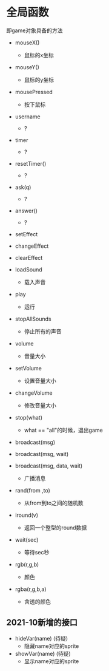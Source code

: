 # 全局函数

即game对象具备的方法

- mouseX()
  - 鼠标的x坐标
- mouseY()
  - 鼠标的y坐标
- mousePressed
  - 按下鼠标
- username
  - ?
- timer
  - ?
- resetTimer()
  - ?
- ask(q)
  - ?
- answer()
  - ?

- setEffect
- changeEffect
- clearEffect

- loadSound
  - 载入声音
- play
  - 运行
- stopAllSounds
  - 停止所有的声音
- volume
  - 音量大小
- setVolume
  - 设置音量大小
- changeVolume
  - 修改音量大小
- stop(what)
  - what == "all"的时候，退出game
- broadcast(msg)
- broadcast(msg, wait)
- broadcast(msg, data, wait)
  - 广播消息


- rand(from ,to)
  - 从from到to之间的随机数
- iround(v)
  - 返回一个整型的round数据
- wait(sec)
  - 等待sec秒
- rgb(r,g,b)
  - 颜色
- rgba(r,g,b,a)
  - 含透的颜色


## 2021-10新增的接口

- hideVar(name) (待疑)
  - 隐藏name对应的sprite
- showVar(name) (待疑)
  - 显示name对应的sprite
